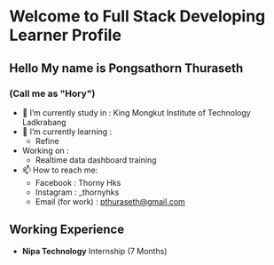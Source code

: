 # **Welcome to Full Stack Developing Learner Profile**
## Hello My name is Pongsathorn Thuraseth
### (Call me as "Hory")

- 🔭 I’m currently study in : King Mongkut Institute of Technology Ladkrabang
- 🌱 I’m currently learning :
  - Refine
- Working on :
  - Realtime data dashboard training 
- 📫 How to reach me: 
  - Facebook : Thorny Hks
  - Instagram : _thornyhks
  - Email (for work) : pthuraseth@gmail.com

## Working Experience
  - **Nipa Technology** Internship (7 Months)
